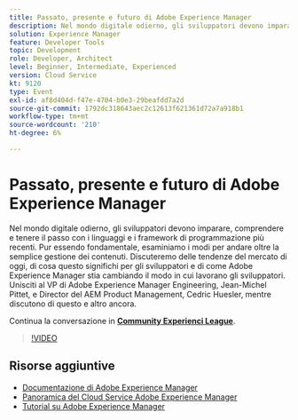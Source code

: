 ```yaml
---
title: Passato, presente e futuro di Adobe Experience Manager
description: Nel mondo digitale odierno, gli sviluppatori devono imparare, comprendere e tenere il passo con i linguaggi e i framework di programmazione più recenti. Pur essendo fondamentale, esaminiamo i modi per andare oltre la semplice gestione dei contenuti. Discuteremo delle tendenze del mercato di oggi, di cosa questo significhi per gli sviluppatori e di come Adobe Experience Manager stia cambiando il modo in cui lavorano gli sviluppatori. Unisciti al VP di Adobe Experience Manager Engineering, Jean-Michel Pittet, e Director del AEM Product Management, Cedric Huesler, mentre discutono di questo e altro ancora.
solution: Experience Manager
feature: Developer Tools
topic: Development
role: Developer, Architect
level: Beginner, Intermediate, Experienced
version: Cloud Service
kt: 9120
type: Event
exl-id: af8d404d-f47e-4704-b0e3-29beafdd7a2d
source-git-commit: 1792dc318643aec2c12613f621361d72a7a918b1
workflow-type: tm+mt
source-wordcount: '210'
ht-degree: 6%

---
```


# Passato, presente e futuro di Adobe Experience Manager

Nel mondo digitale odierno, gli sviluppatori devono imparare, comprendere e tenere il passo con i linguaggi e i framework di programmazione più recenti. Pur essendo fondamentale, esaminiamo i modi per andare oltre la semplice gestione dei contenuti. Discuteremo delle tendenze del mercato di oggi, di cosa questo significhi per gli sviluppatori e di come Adobe Experience Manager stia cambiando il modo in cui lavorano gli sviluppatori. Unisciti al VP di Adobe Experience Manager Engineering, Jean-Michel Pittet, e Director del AEM Product Management, Cedric Huesler, mentre discutono di questo e altro ancora.

Continua la conversazione in **[Community Experienci League](https://adobe.ly/2WrPvNj)**.

>[!VIDEO](https://video.tv.adobe.com/v/337528/?quality=12&learn=on&hidetitle=true)

## Risorse aggiuntive

- [Documentazione di Adobe Experience Manager ](https://experienceleague.adobe.com/docs/experience-manager-cloud-service.html?lang=it)
- [Panoramica del Cloud Service Adobe Experience Manager](https://experienceleague.adobe.com/docs/experience-manager-cloud-service/overview/home.html)
- [Tutorial su Adobe Experience Manager](https://experienceleague.adobe.com/docs/experience-manager-tutorials.html)
